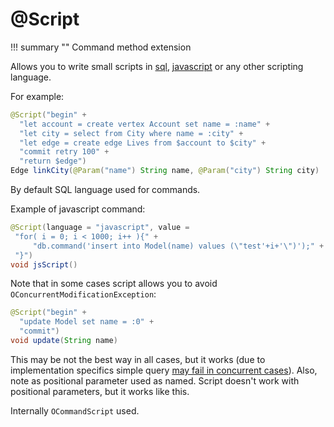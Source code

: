 # @Script

!!! summary ""
    Command method extension

Allows you to write small scripts in [sql](https://orientdb.com/docs/3.0.x/sql/SQL-batch.html), [javascript](https://orientdb.com/docs/3.0.x/js/Javascript-Command.html) or any other scripting language.

For example:

```java
@Script("begin" +
  "let account = create vertex Account set name = :name" +
  "let city = select from City where name = :city" +
  "let edge = create edge Lives from $account to $city" +
  "commit retry 100" +
  "return $edge")
Edge linkCity(@Param("name") String name, @Param("city") String city)
```

By default SQL language used for commands.

Example of javascript command:

```java
@Script(language = "javascript", value =
 "for( i = 0; i < 1000; i++ ){" +
     "db.command('insert into Model(name) values (\"test'+i+'\")');" +
 "}")
void jsScript()
```

Note that in some cases script allows you to avoid `OConcurrentModificationException`:

```java
@Script("begin" +
  "update Model set name = :0" +
  "commit")
void update(String name)
```

This may be not the best way in all cases, but it works (due to implementation specifics simple query [may fail in concurrent cases](../../guide/transactions.md#retry)).
Also, note as positional parameter used as named. Script doesn't work with positional parameters, but it works like this.

Internally `OCommandScript` used.
